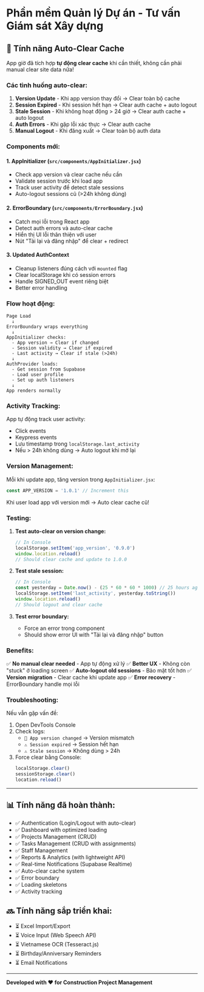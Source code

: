 # Phần mềm Quản lý Dự án - Tư vấn Giám sát Xây dựng

## 🚀 Tính năng Auto-Clear Cache

App giờ đã tích hợp **tự động clear cache** khi cần thiết, không cần phải manual clear site data nữa!

### Các tình huống auto-clear:

1. **Version Update** - Khi app version thay đổi → Clear toàn bộ cache
2. **Session Expired** - Khi session hết hạn → Clear auth cache + auto logout
3. **Stale Session** - Khi không hoạt động > 24 giờ → Clear auth cache + auto logout
4. **Auth Errors** - Khi gặp lỗi xác thực → Clear auth cache
5. **Manual Logout** - Khi đăng xuất → Clear toàn bộ auth data

### Components mới:

#### 1. **AppInitializer** (`src/components/AppInitializer.jsx`)
- Check app version và clear cache nếu cần
- Validate session trước khi load app
- Track user activity để detect stale sessions
- Auto-logout sessions cũ (>24h không dùng)

#### 2. **ErrorBoundary** (`src/components/ErrorBoundary.jsx`)
- Catch mọi lỗi trong React app
- Detect auth errors và auto-clear cache
- Hiển thị UI lỗi thân thiện với user
- Nút "Tải lại và đăng nhập" để clear + redirect

#### 3. **Updated AuthContext**
- Cleanup listeners đúng cách với `mounted` flag
- Clear localStorage khi có session errors
- Handle SIGNED_OUT event riêng biệt
- Better error handling

### Flow hoạt động:

```
Page Load
  ↓
ErrorBoundary wraps everything
  ↓
AppInitializer checks:
  - App version → Clear if changed
  - Session validity → Clear if expired
  - Last activity → Clear if stale (>24h)
  ↓
AuthProvider loads:
  - Get session from Supabase
  - Load user profile
  - Set up auth listeners
  ↓
App renders normally
```

### Activity Tracking:

App tự động track user activity:
- Click events
- Keypress events
- Lưu timestamp trong `localStorage.last_activity`
- Nếu > 24h không dùng → Auto logout khi mở lại

### Version Management:

Mỗi khi update app, tăng version trong `AppInitializer.jsx`:

```javascript
const APP_VERSION = '1.0.1' // Increment this
```

Khi user load app với version mới → Auto clear cache cũ!

### Testing:

1. **Test auto-clear on version change:**
   ```javascript
   // In Console
   localStorage.setItem('app_version', '0.9.0')
   window.location.reload()
   // Should clear cache and update to 1.0.0
   ```

2. **Test stale session:**
   ```javascript
   // In Console
   const yesterday = Date.now() - (25 * 60 * 60 * 1000) // 25 hours ago
   localStorage.setItem('last_activity', yesterday.toString())
   window.location.reload()
   // Should logout and clear cache
   ```

3. **Test error boundary:**
   - Force an error trong component
   - Should show error UI with "Tải lại và đăng nhập" button

### Benefits:

✅ **No manual clear needed** - App tự động xử lý
✅ **Better UX** - Không còn "stuck" ở loading screen
✅ **Auto-logout old sessions** - Bảo mật tốt hơn
✅ **Version migration** - Clear cache khi update app
✅ **Error recovery** - ErrorBoundary handle mọi lỗi

### Troubleshooting:

Nếu vẫn gặp vấn đề:

1. Open DevTools Console
2. Check logs:
   - `🔄 App version changed` → Version mismatch
   - `⚠️ Session expired` → Session hết hạn
   - `⚠️ Stale session` → Không dùng > 24h
3. Force clear bằng Console:
   ```javascript
   localStorage.clear()
   sessionStorage.clear()
   location.reload()
   ```

---

## 📊 Tính năng đã hoàn thành:

- ✅ Authentication (Login/Logout with auto-clear)
- ✅ Dashboard with optimized loading
- ✅ Projects Management (CRUD)
- ✅ Tasks Management (CRUD with assignments)
- ✅ Staff Management
- ✅ Reports & Analytics (with lightweight API)
- ✅ Real-time Notifications (Supabase Realtime)
- ✅ Auto-clear cache system
- ✅ Error boundary
- ✅ Loading skeletons
- ✅ Activity tracking

## 🔜 Tính năng sắp triển khai:

- ⏳ Excel Import/Export
- ⏳ Voice Input (Web Speech API)
- ⏳ Vietnamese OCR (Tesseract.js)
- ⏳ Birthday/Anniversary Reminders
- ⏳ Email Notifications

---

**Developed with ❤️ for Construction Project Management**
